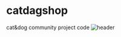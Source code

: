 # catdagshop
cat&amp;dog community project code
![header](https://capsule-render.vercel.app/api?type=waving&color=auto&height=300&section=header&text=CATDOG%20COMMUNITY&desc=CATDog%20Shoppingmall%20pagefontSize=60&descSiza=40&fontAlignY=30&descAlignY=50)

